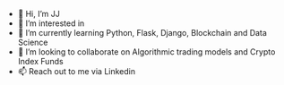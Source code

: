 - 👋 Hi, I’m JJ
- 👀 I’m interested in 
- 🌱 I’m currently learning Python, Flask, Django, Blockchain and Data Science
- 💞️ I’m looking to collaborate on Algorithmic trading models and Crypto Index Funds
- 📫 Reach out to me via Linkedin

<!---
Takhar1/Takhar1 is a ✨ special ✨ repository because its `README.md` (this file) appears on your GitHub profile.
You can click the Preview link to take a look at your changes.
--->
